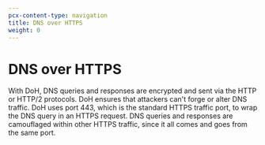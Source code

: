 ```yaml
---
pcx-content-type: navigation
title: DNS over HTTPS
weight: 0
---
```


# DNS over HTTPS

With DoH, DNS queries and responses are encrypted and sent via the HTTP or HTTP/2 protocols. DoH ensures that attackers can't forge or alter DNS traffic. DoH uses port 443, which is the standard HTTPS traffic port, to wrap the DNS query in an HTTPS request. DNS queries and responses are camouflaged within other HTTPS traffic, since it all comes and goes from the same port.

<DirectoryListing path="/encrypted-dns/dns-over-https"/>

